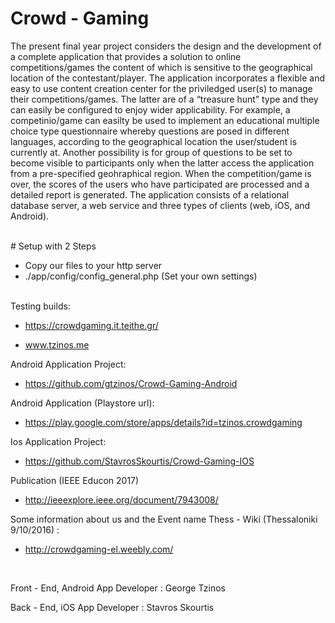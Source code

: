 # Crowd - Gaming

The present final year project considers the design and the development of a
complete application that provides a solution to online competitions/games the
content of which is sensitive to the geographical location of the contestant/player.
The application incorporates a flexible and easy to use content creation center for
the priviledged user(s) to manage their competitions/games. The latter are of a
“treasure hunt” type and they can easily be configured to enjoy wider applicability.
For example, a competinio/game can easilty be used to implement an educational
multiple choice type questionnaire whereby questions are posed in different
languages, according to the geographical location the user/student is currently at.
Another possibility is for group of questions to be set to become visible to
participants only when the latter access the application from a pre-specified
geohraphical region. When the competition/game is over, the scores of the users
who have participated are processed and a detailed report is generated. The
application consists of a relational database server, a web service and three types
of clients (web, iOS, and Android).

<br>
# Setup with 2 Steps

* Copy our files to your http server
* ./app/config/config_general.php (Set your own settings)

<br>
Testing builds:

* https://crowdgaming.it.teithe.gr/

* www.tzinos.me


Android Application Project:

* https://github.com/gtzinos/Crowd-Gaming-Android


Android Application (Playstore url):

* https://play.google.com/store/apps/details?id=tzinos.crowdgaming


Ios Application Project:

* https://github.com/StavrosSkourtis/Crowd-Gaming-IOS


Publication (IEEE Educon 2017)
* http://ieeexplore.ieee.org/document/7943008/


Some information about us and the Event name Thess - Wiki (Thessaloniki 9/10/2016) :

* http://crowdgaming-el.weebly.com/

<br>

Front - End, Android App Developer : George Tzinos

Back - End, iOS App Developer : Stavros Skourtis
